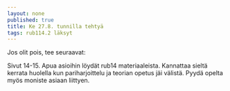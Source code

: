 ```yaml
---
layout: none
published: true
title: Ke 27.8. tunnilla tehtyä
tags: rub114.2 läksyt
---
```

Jos olit pois, tee seuraavat:

Sivut 14-15. Apua asioihin löydät rub14 materiaaleista. Kannattaa sieltä kerrata huolella kun pariharjoittelu ja teorian opetus jäi välistä. Pyydä opelta myös moniste asiaan liittyen.
